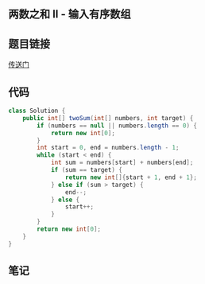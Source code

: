 ## 	两数之和 II - 输入有序数组  
## 题目链接
[传送门](https://leetcode-cn.com/problems/two-sum-ii-input-array-is-sorted/)
## 代码
```java
class Solution {
    public int[] twoSum(int[] numbers, int target) {
        if (numbers == null || numbers.length == 0) {
            return new int[0];
        }
        int start = 0, end = numbers.length - 1;
        while (start < end) {
            int sum = numbers[start] + numbers[end];
            if (sum == target) {
                return new int[]{start + 1, end + 1};
            } else if (sum > target) {
                end--;
            } else {
                start++;
            }
        }
        return new int[0];
    }
}
```
## 笔记